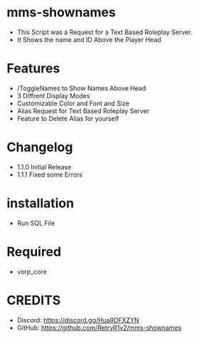# mms-shownames

- This Script was a Request for a Text Based Roleplay Server.
- It Shows the name and ID Above the Player Head

# Features
 
- /ToggleNames to Show Names Above Head
- 3 Diffrent Display Modes
- Customizable Color and Font and Size
- Alias Request for Text Based Roleplay Server
- Feature to Delete Alias for yourself

# Changelog

- 1.1.0 Initial Release
- 1.1.1 Fixed some Errors

# installation 

- Run SQL File

# Required

- vorp_core


# CREDITS
- Discord: https://discord.gg/Hua9DFXZYN
- GitHub: https://github.com/RetryR1v2/mms-shownames